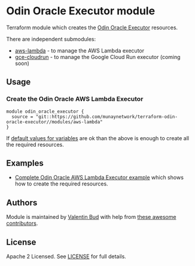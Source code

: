 # Odin Oracle Executor module

Terraform module which creates the [Odin Oracle Executor](https://geodb.gitbook.io/odin-protocol/oracle-validators) resources.

There are independent submodules:
- [aws-lambda](https://github.com/munaynetwork/terraform-odin-oracle-executor/tree/master/modules/aws-lambda) - to manage the AWS Lambda executor
- [gce-cloudrun](https://github.com/munaynetwork/terraform-odin-oracle-executor/tree/master/modules/gce-cloudrun) - to manage the Google Cloud Run executor (coming soon)

## Usage

### Create the Odin Oracle AWS Lambda Executor
```hcl
module odin_oracle_executor {
  source = "git::https://github.com/munaynetwork/terraform-odin-oracle-executor//modules/aws-lambda"
}
```

If [default values for variables](https://github.com/munaynetwork/terraform-odin-oracle-executor/tree/master/modules/aws-lambda/variables.tf) are ok than the above is enough to create all the required resources.

## Examples

- [Complete Odin Oracle AWS Lambda Executor example](https://github.com/munaynetwork/terraform-odin-oracle-executor/tree/master/examples/aws-lambda) which shows how to create the required resources.

<!-- BEGINNING OF PRE-COMMIT-TERRAFORM DOCS HOOK -->
<!-- END OF PRE-COMMIT-TERRAFORM DOCS HOOK -->

## Authors

Module is maintained by [Valentin Bud](https://github.com/valentinbud) with help from [these awesome contributors](https://github.com/munaynetwork/terraform-odin-oracle-executor/graphs/contributors).

## License

Apache 2 Licensed. See [LICENSE](https://github.com/munaynetwork/terraform-odin-oracle-executor/tree/master/LICENSE) for full details.

